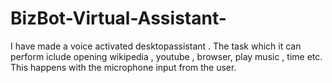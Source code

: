 # BizBot-Virtual-Assistant-
I have made a voice activated desktopassistant .  The task which it can perform iclude opening wikipedia , youtube , browser, play music , time etc. This happens with the microphone input from the user.
